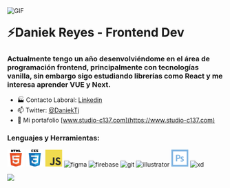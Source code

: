 <img width="323" hight="440" alt="GIF" align="left"  src="https://www.studio-c137.com/assets/images/daniek03.svg" />
<h1 align="left">⚡Daniek Reyes - Frontend Dev</h1>
<h3 align="left">Actualmente tengo un año desenvolviéndome en el área de programación frontend, principalmente con tecnologías vanilla, sin embargo sigo estudiando librerías como React y me interesa aprender VUE y Next.</h3>

- 🏭 Contacto Laboral: [Linkedin](https://www.linkedin.com/in/daniektj/)
- 📫 Twitter: [@DaniekTj](https://www.twitter.com/daniektj)
- 🚀 Mi portafolio [www.studio-c137.com](https://www.studio-c137.com)

<!-- <h2 align="left">Contacta conmigo:</h2>
<p align="left"></p>

<p>
<a href="https://codepen.io/daniektj" target="blank"><img align="center" src="https://www.studio-c137.com/assets/images/twitter-icon.svg" alt="daniektj" height="30" width="40" /></a>
<a href="https://twitter.com/daniektj" target="blank"><img align="center" src="https://www.studio-c137.com/assets/images/twitter-icon.svg" alt="daniektj" height="30" width="40" /></a>
<a href="https://linkedin.com/in/https://www.linkedin.com/in/daniektj/" target="blank"><img align="center" src="https://www.studio-c137.com/assets/images/twitter-icon.svg" alt="https://www.linkedin.com/in/daniektj" height="30" width="40" /></a>
</p> -->


<div align="left">
<!-- <img src="https://www.studio-c137.com/assets/images/text-profile.svg" alt="html5" width="334" height="40" style="margin: 0 0px;"/> -->
<h3>Lenguajes y Herramientas:</h3>
<img src="https://raw.githubusercontent.com/devicons/devicon/master/icons/html5/html5-original-wordmark.svg" style="margin: 0 0px;" alt="html5" width="40" height="40"/>
<img src="https://raw.githubusercontent.com/devicons/devicon/master/icons/css3/css3-original-wordmark.svg" style="margin: 0 0px;" alt="css3" width="40" height="40"/>
<img src="https://raw.githubusercontent.com/devicons/devicon/master/icons/javascript/javascript-original.svg" style="margin: 0 0px;" alt="javascript" width="40" height="40"/>
<img src="https://www.vectorlogo.zone/logos/figma/figma-icon.svg" style="margin: 0 0px;" alt="figma" width="40" height="40"/> 
<img src="https://www.vectorlogo.zone/logos/firebase/firebase-icon.svg" style="margin: 0 0px;" alt="firebase" width="40" height="40"/>
<img src="https://www.vectorlogo.zone/logos/git-scm/git-scm-icon.svg" style="margin: 0 0px;" alt="git" width="40" height="40"/>
<img src="https://www.vectorlogo.zone/logos/adobe_illustrator/adobe_illustrator-icon.svg" style="margin: 0 0px;" alt="illustrator" width="40" height="40"/>
<img src="https://raw.githubusercontent.com/devicons/devicon/master/icons/photoshop/photoshop-line.svg" style="margin: 0 0px;" alt="photoshop" width="40" height="40"/>
<img src="https://cdn.worldvectorlogo.com/logos/adobe-xd.svg" style="margin: 0 0px;" alt="xd" width="40" height="40"/>
</div>

<img src="https://www.studio-c137.com/assets/images/tierra01.svg"></img>

<!--
**daniektj/daniektj** is a ✨ _special_ ✨ repository because its `README.md` (this file) appears on your GitHub profile.

Here are some ideas to get you started:

- 🔭 I’m currently working on ...
- 🌱 I’m currently learning ...
- 👯 I’m looking to collaborate on ...
- 🤔 I’m looking for help with ...
- 💬 Ask me about ...
- 📫 How to reach me: ...
- 😄 Pronouns: ...
- ⚡ Fun fact: ...
- 💬 Puedes preguntarme de **Figma, CSS**
- 🌱 Actualmente estudio **React**
-->
